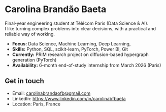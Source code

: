 # Carolina Brandão Baeta

Final-year engineering student at Télécom Paris (Data Science & AI).  
I like turning complex problems into clear decisions, with a practical and reliable way of working.

- **Focus:**  Data Science, Machine Learning, Deep Learning,
- **Skills:** Python, SQL, scikit-learn, PyTorch, Power BI, Git
- **Currently:** PRIM research project on diffusion-based hypergraph generation (PyTorch)
- **Availability:** 6-month end-of-study internship from March 2026 (Paris)


## Get in touch
- Email: carolinabrandaofb@gmail.com
- LinkedIn: https://www.linkedin.com/in/carolinabfbaeta
- Location: Paris, France

